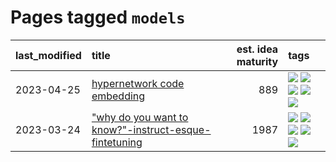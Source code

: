 # Pages tagged `models`

|last_modified|title|est. idea maturity|tags
|:---|:---|---:|:---|
|2023-04-25|[hypernetwork code embedding](../hypernetwork_embedding_for_code.md)|889|[![](https://img.shields.io/badge/tag-embeddings-90446b)](../tags/embeddings.md) [![](https://img.shields.io/badge/tag-llm-8fb3d)](../tags/llm.md) [![](https://img.shields.io/badge/tag-machinelearning-35d2ce)](../tags/machinelearning.md) [![](https://img.shields.io/badge/tag-models-a68128)](../tags/models.md) [![](https://img.shields.io/badge/tag-nlp-8e95e2)](../tags/nlp.md)|
|2023-03-24|["why do you want to know?"-instruct-esque-fintetuning](../whydoyouwantoknow.md)|1987|[![](https://img.shields.io/badge/tag-aiethics-fe4dc)](../tags/aiethics.md) [![](https://img.shields.io/badge/tag-alignment-35b163)](../tags/alignment.md) [![](https://img.shields.io/badge/tag-dialogue-d5ffe)](../tags/dialogue.md) [![](https://img.shields.io/badge/tag-models-a68128)](../tags/models.md) [![](https://img.shields.io/badge/tag-wip-12f6d5)](../tags/wip.md)|